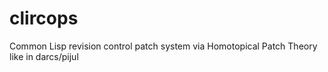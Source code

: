 # clircops
Common Lisp revision control patch system via Homotopical Patch Theory like in darcs/pijul
